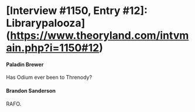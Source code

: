 # [Interview #1150, Entry #12]: Librarypalooza](https://www.theoryland.com/intvmain.php?i=1150#12)

#### Paladin Brewer

Has Odium ever been to Threnody?

#### Brandon Sanderson

RAFO.

